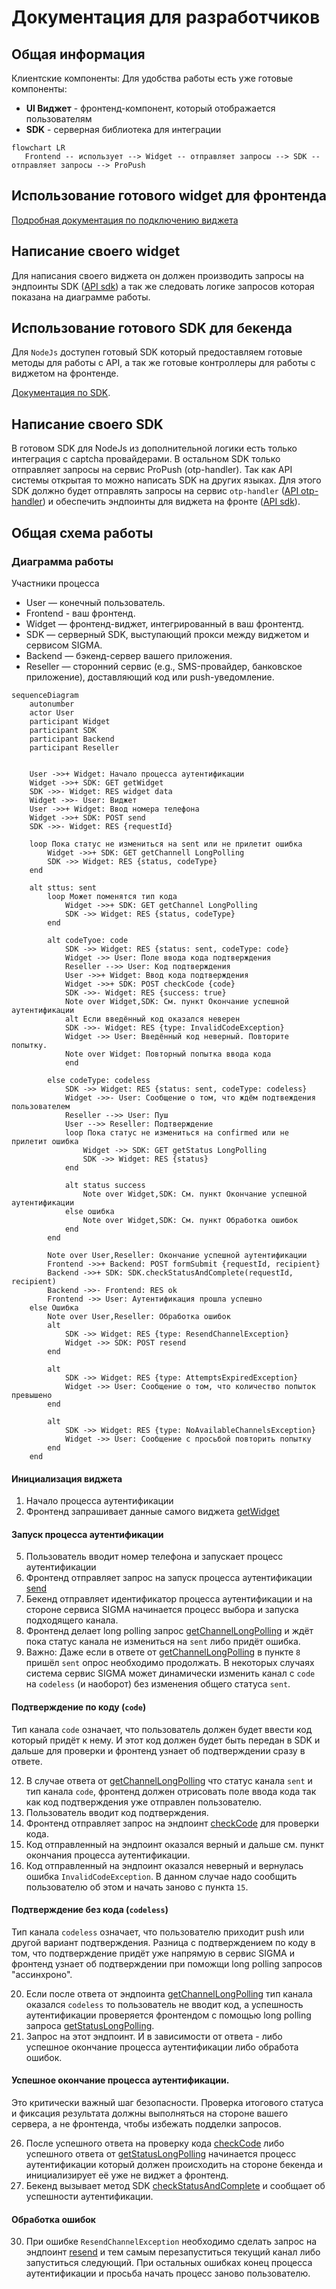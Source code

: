 # Документация для разработчиков

## Общая информация 
Клиентские компоненты:
Для удобства работы есть уже готовыe компоненты:
- **UI Виджет** - фронтенд-компонент, который отображается пользователям
- **SDK** - серверная библиотека для интеграции

```mermaid
flowchart LR
   Frontend -- использует --> Widget -- отправляет запросы --> SDK -- отправляет запросы --> ProPush
```

## Использование готового widget для фронтенда

[Подробная документация по подключению виджета](https://www.npmjs.com/package/@sigmamessaging/otp-widget)

## Написание своего widget

Для написания своего виджета он должен производить запросы на эндпоинты SDK ([API sdk](./api/sdk/index.md)) а так же следовать логике запросов которая показана на диаграмме работы.

## Использование готового SDK для бекенда

Для `NodeJs` доступен готовый SDK который предоставляем готовые методы для работы с API, а так же готовые контроллеры для работы с виджетом на фронтенде.

[Документация по SDK](./DOCS_SDK.md).

## Написание своего SDK

В готовом SDK для NodeJs из дополнительной логики есть только интеграция с captcha провайдерами. В остальном SDK только отправляет запросы на сервис ProPush (otp-handler). Так как API системы открытая то можно написать SDK на других языках. Для этого SDK должно будет отправлять запросы на сервис `otp-handler` ([API otp-handler](./api/otp-handler/index.md)) и обеспечить эндпоинты для виджета на фронте ([API sdk](./api/sdk/index.md)).

## Общая схема работы

### Диаграмма работы

Участники процесса
- User — конечный пользователь.
- Frontend - ваш фронтенд.
- Widget — фронтенд-виджет, интегрированный в ваш фронтентд.
- SDK — серверный SDK, выступающий прокси между виджетом и сервисом SIGMA.
- Backend — бэкенд-сервер вашего приложения.
- Reseller — сторонний сервис (e.g., SMS-провайдер, банковское приложение), доставляющий код или push-уведомление.

```mermaid
sequenceDiagram
    autonumber
    actor User
    participant Widget
    participant SDK
    participant Backend
    participant Reseller


    User ->>+ Widget: Начало процесса аутентификации
    Widget ->>+ SDK: GET getWidget
    SDK ->>- Widget: RES widget data
    Widget ->>- User: Виджет
    User ->>+ Widget: Ввод номера телефона
    Widget ->>+ SDK: POST send
    SDK ->>- Widget: RES {requestId}

    loop Пока статус не измениться на sent или не прилетит ошибка
        Widget ->>+ SDK: GET getChannell LongPolling
        SDK ->> Widget: RES {status, codeType}
    end

    alt sttus: sent
        loop Может поменятся тип кода
            Widget ->>+ SDK: GET getChannel LongPolling
            SDK ->> Widget: RES {status, codeType}
        end

        alt codeTyoe: code
            SDK ->> Widget: RES {status: sent, codeType: code}
            Widget ->> User: Поле ввода кода подтверждения
            Reseller -->> User: Код подтверждения
            User ->>+ Widget: Ввод кода подтверждения
            Widget ->>+ SDK: POST checkCode {code}
            SDK ->>- Widget: RES {success: true}
            Note over Widget,SDK: См. пункт Окончание успешной аутентификации
            alt Если введённый код оказался неверен
            SDK ->>- Widget: RES {type: InvalidCodeException}
            Widget ->> User: Введённый код неверный. Повторите попытку.
            Note over Widget: Повторный попытка ввода кода
            end
            
        else codeType: codeless
            SDK ->> Widget: RES {status: sent, codeType: codeless}
            Widget ->>- User: Сообщение о том, что ждём подтвеждения пользователем
            Reseller -->> User: Пуш
            User -->> Reseller: Подтверждение
            loop Пока статус не измениться на confirmed или не прилетит ошибка
                Widget ->> SDK: GET getStatus LongPolling
                SDK ->> Widget: RES {status}
            end

            alt status success
                Note over Widget,SDK: См. пункт Окончание успешной аутентификации
            else ошибка
                Note over Widget,SDK: См. пункт Обработка ошибок
            end
        end

        Note over User,Reseller: Окончание успешной аутентификации
        Frontend ->>+ Backend: POST formSubmit {requestId, recipient}
        Backend ->>+ SDK: SDK.checkStatusAndComplete(requestId, recipient)
        Backend ->>- Frontend: RES ok
        Frontend ->> User: Аутентификация прошла успешно
    else Ошибка
        Note over User,Reseller: Обработка ошибок
        alt
            SDK ->> Widget: RES {type: ResendChannelException}
            Widget ->> SDK: POST resend
        end

        alt
            SDK ->> Widget: RES {type: AttemptsExpiredException}
            Widget ->> User: Сообщение о том, что количество попыток превышено
        end

        alt
            SDK ->> Widget: RES {type: NoAvailableChannelsException}
            Widget ->> User: Сообщение с просьбой повторить попытку
        end
    end
```

#### Инициализация виджета

1. Начало процесса аутентификации
2. Фронтенд запрашивает данные самого виджета [getWidget](./api/sdk/get-widget.md)

#### Запуск процесса аутентификации
5. Пользователь вводит номер телефона и запускает процесс аутентификации
6. Фронтенд отправляет запрос на запуск процесса аутентификации [send](./api/sdk/send.md)
7. Бекенд отправляет идентификатор процесса аутентификации и на стороне сервиса SIGMA начинается процесс выбора и запуска подходящего канала.
8. Фронтенд делает long polling запрос [getChannelLongPolling](./api/sdk/get-channel-long-polling.md) и ждёт пока статус канала не измениться на `sent` либо придёт ошибка.
10. Важно: Даже если в ответе от [getChannelLongPolling](./api/sdk/get-channel-long-polling.md) в пункте `8` пришёл `sent` опрос необходимо продолжать. В некоторых случаях система сервис SIGMA может динамически изменить канал с `code` на `codeless` (и наоборот) без изменения общего статуса `sent`.

#### Подтверждение по коду (`code`)

Тип канала `code` означает, что пользователь должен будет ввести код который придёт к нему. И этот код должен будет быть передан в SDK и дальше для проверки и фронтенд узнает об подтверждении сразу в ответе.

12. В случае ответа от [getChannelLongPolling](./api/sdk/get-channel-long-polling.md) что статус канала `sent` и тип канала `code`, фронтенд должен отрисовать поле ввода кода так как код подтверждения уже отправлен пользователю.
15. Пользователь вводит код подтверждения.
16. Фронтенд отправляет запрос на эндпоинт [checkCode](./api/sdk/check-code.md) для проверки кода.
17. Код отправленный на эндпоинт оказался верный и дальше см. пункт окончания процесса аутентификации.
18. Код отправленный на эндпоинт оказался неверный и вернулась ошибка `InvalidCodeException`. В данном случае надо сообщить пользователю об этом и начать заново с пункта `15`.

#### Подтверждение без кода (`codeless`)

Тип канала `codeless` означает, что пользователю приходит push или другой вариант подтверждения. Разница с подтверждением по коду в том, что подтверждение придёт уже напрямую в сервис SIGMA и фронтенд узнает об подтверждении при поможщи long polling запросов "ассинхроно".

20. Если после ответа от эндпоинта [getChannelLongPolling](./api/sdk/get-channel-long-polling.md) тип канала оказался `codeless` то пользователь не вводит код, а успешность аутентификации проверяется фронтендом с помощью long polling запроса [getStatusLongPolling](./api/sdk/get-status-long-polling.md).
24. Запрос на этот эндпоинт. И в зависимости от ответа - либо успешное окончание процесса аутентификации либо обработа ошибок.

#### Успешное окончание процесса аутентификации.

Это критически важный шаг безопасности. Проверка итогового статуса и фиксация результата должны выполняться на стороне вашего сервера, а не фронтенда, чтобы избежать подделки запросов.

26. После успешного ответа на проверку кода [checkCode](./api/sdk/check-code.md) либо успешного ответа от [getStatusLongPolling](./api/sdk/get-status-long-polling.md) начинается процесс аутентификации который должен происходить на стороне бекенда и инициализирует её уже не виджет а фронтенд.
27. Бекенд вызывает метод SDK [checkStatusAndComplete](./docs/otp-sdk.sigmaotpsdk.checkstatusandcomplete.md) и сообщает об успешности аутентификации.

#### Обработка ошибок

30. При ошибке `ResendChannelException` необходимо сделать запрос на эндпоинт [resend](./api/sdk/resend.md) и тем самым перезапуститься текущий канал либо запуститься следующий. При остальных ошибках конец процесса аутентификации и просьба начать процесс заново пользователю.
